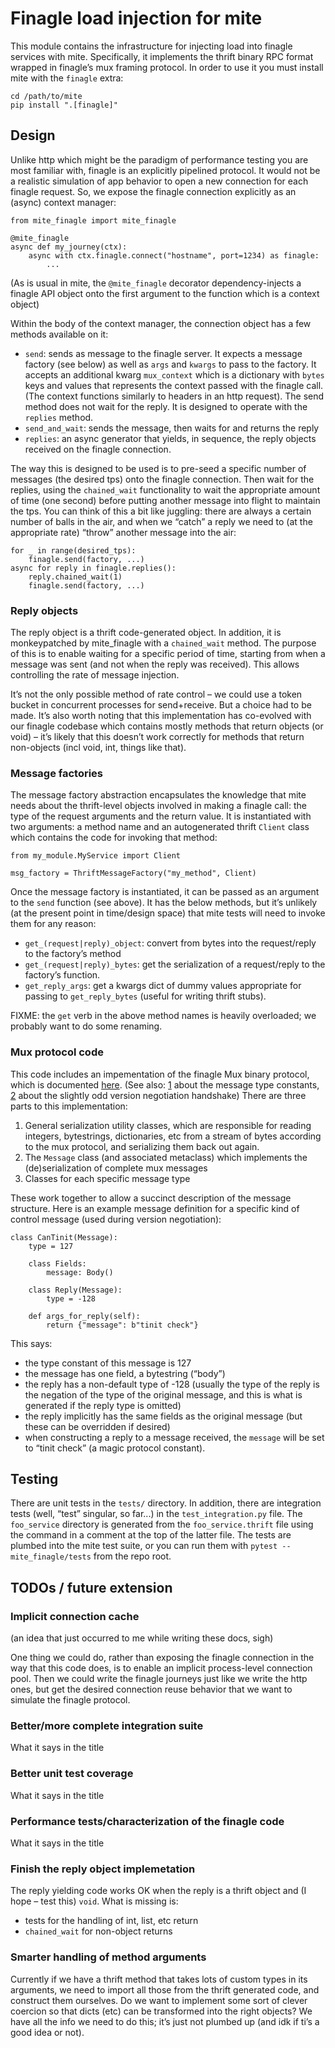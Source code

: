 # Finagle load injection for mite

This module contains the infrastructure for injecting load into finagle
services with mite.  Specifically, it implements the thrift binary RPC
format wrapped in finagleʼs mux framing protocol.  In order to use it
you must install mite with the `finagle` extra:
```
cd /path/to/mite
pip install ".[finagle]"
```

## Design

Unlike http which might be the paradigm of performance testing you are
most familiar with, finagle is an explicitly pipelined protocol.  It
would not be a realistic simulation of app behavior to open a new
connection for each finagle request.  So, we expose the finagle
connection explicitly as an (async) context manager:

```
from mite_finagle import mite_finagle

@mite_finagle
async def my_journey(ctx):
    async with ctx.finagle.connect("hostname", port=1234) as finagle:
        ...
```

(As is usual in mite, the `@mite_finagle` decorator dependency-injects a
finagle API object onto the first argument to the function which is a
context object)

Within the body of the context manager, the connection object has a few
methods available on it:

- `send`: sends as message to the finagle server.  It expects a message
  factory (see below) as well as `args` and `kwargs` to pass to the
  factory.  It accepts an additional kwarg `mux_context` which is a
  dictionary with `bytes` keys and values that represents the context
  passed with the finagle call.  (The context functions similarly to
  headers in an http request).  The send method does not wait for the
  reply.  It is designed to operate with the `replies` method.
- `send_and_wait`: sends the message, then waits for and returns the
  reply
- `replies`: an async generator that yields, in sequence, the reply
  objects received on the finagle connection.

The way this is designed to be used is to pre-seed a specific number of
messages (the desired tps) onto the finagle connection.  Then wait for
the replies, using the `chained_wait` functionality to wait the
appropriate amount of time (one second) before putting another message
into flight to maintain the tps.  You can think of this a bit like
juggling: there are always a certain number of balls in the air, and
when we “catch” a reply we need to (at the appropriate rate) “throw”
another message into the air:

```
for _ in range(desired_tps):
    finagle.send(factory, ...)
async for reply in finagle.replies():
    reply.chained_wait(1)
    finagle.send(factory, ...)
```

### Reply objects

The reply object is a thrift code-generated object.  In addition, it is
monkeypatched by mite_finagle with a `chained_wait` method.  The purpose
of this is to enable waiting for a specific period of time, starting
from when a message was sent (and not when the reply was received).
This allows controlling the rate of message injection.

Itʼs not the only possible method of rate control – we could use a
token bucket in concurrent processes for send+receive.  But a choice had
to be made.  Itʼs also worth noting that this implementation has
co-evolved with our finagle codebase which contains mostly methods that
return objects (or void) – itʼs likely that this doesnʼt work correctly
for methods that return non-objects (incl void, int, things like that).

### Message factories

The message factory abstraction encapsulates the knowledge that mite
needs about the thrift-level objects involved in making a finagle call:
the type of the request arguments and the return value.  It is
instantiated with two arguments: a method name and an autogenerated
thrift `Client` class which contains the code for invoking that method:

```
from my_module.MyService import Client

msg_factory = ThriftMessageFactory("my_method", Client)
```

Once the message factory is instantiated, it can be passed as an
argument to the `send` function (see above).  It has the below methods,
but itʼs unlikely (at the present point in time/design space) that mite
tests will need to invoke them for any reason:

- `get_(request|reply)_object`: convert from bytes into the
  request/reply to the factoryʼs method
- `get_(request|reply)_bytes`: get the serialization of a request/reply
  to the factoryʼs function.
- `get_reply_args`: get a kwargs dict of dummy values appropriate for
  passing to `get_reply_bytes` (useful for writing thrift stubs).

FIXME: the `get` verb in the above method names is heavily overloaded;
we probably want to do some renaming.

### Mux protocol code

This code includes an impementation of the finagle Mux binary protocol,
which is documented
[here](https://github.com/twitter/finagle/blob/91ff887d297f5d7b46dfec703fa6486a45b18b9b/finagle-mux/src/main/scala/com/twitter/finagle/mux/package.scala#).
(See also:
[1](https://github.com/twitter/finagle/blob/91ff887d297f5d7b46dfec703fa6486a45b18b9b/finagle-mux/src/main/scala/com/twitter/finagle/mux/transport/Message.scala#L47)
about the message type constants,
[2](https://github.com/twitter/finagle/blob/25878bda54de2d59ac11549a709e4cb1488f3d37/finagle-mux/src/main/scala/com/twitter/finagle/mux/pushsession/MuxServerNegotiator.scala#L70)
about the slightly odd version negotiation handshake)
There are three parts to this implementation:
1. General serialization utility classes, which are responsible for
   reading integers, bytestrings, dictionaries, etc from a stream of
   bytes according to the mux protocol, and serializing them back out
   again.
2. The `Message` class (and associated metaclass) which implements the
   (de)serialization of complete mux messages
3. Classes for each specific message type

These work together to allow a succinct description of the message
structure.  Here is an example message definition for a specific kind of
control message (used during version negotiation):

```
class CanTinit(Message):
    type = 127

    class Fields:
        message: Body()

    class Reply(Message):
        type = -128

    def args_for_reply(self):
        return {"message": b"tinit check"}
```

This says:
- the type constant of this message is 127
- the message has one field, a bytestring (“body”)
- the reply has a non-default type of -128 (usually the type of the
  reply is the negation of the type of the original message, and this is
  what is generated if the reply type is omitted)
- the reply implicitly has the same fields as the original message (but
  these can be overridden if desired)
- when constructing a reply to a message received, the `message` will be
  set to “tinit check” (a magic protocol constant).

## Testing

There are unit tests in the `tests/` directory.  In addition, there are
integration tests (well, “test” singular, so far...) in the
`test_integration.py` file.  The `foo_service` directory is generated
from the `foo_service.thrift` file using the command in a comment at the
top of the latter file.  The tests are plumbed into the mite test suite,
or you can run them with `pytest -- mite_finagle/tests` from the repo root.

## TODOs / future extension

### Implicit connection cache

(an idea that just occurred to me while writing these docs, sigh)

One thing we could do, rather than exposing the finagle connection in
the way that this code does, is to enable an implicit process-level
connection pool.  Then we could write the finagle journeys just like we
write the http ones, but get the desired connection reuse behavior that
we want to simulate the finagle protocol.

### Better/more complete integration suite

What it says in the title

### Better unit test coverage

What it says in the title

### Performance tests/characterization of the finagle code

What it says in the title

### Finish the reply object implemetation

The reply yielding code works OK when the reply is a thrift object and
(I hope – test this) `void`.  What is missing is:
- tests for the handling of int, list, etc return
- `chained_wait` for non-object returns

### Smarter handling of method arguments

Currently if we have a thrift method that takes lots of custom types in
its arguments, we need to import all those from the thrift generated
code, and construct them ourselves.  Do we want to implement some sort
of clever coercion so that dicts (etc) can be transformed into the right
objects?  We have all the info we need to do this; itʼs just not plumbed
up (and idk if tiʼs a good idea or not).
